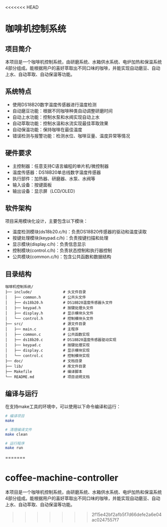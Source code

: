 <<<<<<< HEAD
# 咖啡机控制系统

## 项目简介

本项目是一个咖啡机控制系统，由研磨系统、水箱供水系统、电炉加热和保温系统4部分组成。能根据用户的喜好萃取出不同口味的咖啡，并能实现自动磨豆、自动上水、自动萃取、自动保温等功能。

## 系统特点

- 使用DS18B20数字温度传感器进行温度检测
- 自动磨豆功能：根据不同咖啡种类自动调整研磨时间
- 自动上水功能：控制水泵和水阀实现自动上水
- 自动萃取功能：控制水温和水流实现最佳萃取效果
- 自动保温功能：保持咖啡在最佳温度
- 错误检测与报警功能：检测水位、咖啡豆量、温度异常等情况

## 硬件要求

- 主控制器：任意支持C语言编程的单片机/微控制器
- 温度传感器：DS18B20单总线数字温度传感器
- 执行部件：加热器、研磨器、水泵、水阀等
- 输入设备：按键面板
- 输出设备：显示屏（LCD/OLED）

## 软件架构

项目采用模块化设计，主要包含以下模块：

- 温度检测模块(ds18b20.c/h)：负责DS18B20传感器的驱动和温度读取
- 按键处理模块(keypad.c/h)：负责按键扫描和处理
- 显示模块(display.c/h)：负责信息显示
- 控制模块(control.c/h)：负责状态控制和执行器控制
- 公共模块(common.c/h)：包含公共函数和数据结构

## 目录结构

```
咖啡机控制系统/
├── include/              # 头文件目录
│   ├── common.h          # 公共头文件
│   ├── ds18b20.h         # DS18B20温度传感器头文件
│   ├── keypad.h          # 按键处理头文件
│   ├── display.h         # 显示模块头文件
│   └── control.h         # 控制模块头文件
├── src/                  # 源文件目录
│   ├── main.c            # 主程序
│   ├── common.c          # 公共函数实现
│   ├── ds18b20.c         # DS18B20温度传感器驱动实现
│   ├── keypad.c          # 按键处理实现
│   ├── display.c         # 显示模块实现
│   └── control.c         # 控制模块实现
├── doc/                  # 文档目录
├── lib/                  # 库文件目录
├── Makefile              # 编译脚本
└── README.md             # 项目说明文档
```

## 编译与运行

在支持make工具的环境中，可以使用以下命令编译和运行：

```bash
# 编译项目
make

# 清理编译文件
make clean

# 运行程序
make run
``` 
=======
# coffee-machine-controller
本项目是一个咖啡机控制系统，由研磨系统、水箱供水系统、电炉加热和保温系统4部分组成。能根据用户的喜好萃取出不同口味的咖啡，并能实现自动磨豆、自动上水、自动萃取、自动保温等功能。
>>>>>>> 2f15e42bf2afb5f7d66defe2a6e04ac0247557f7
